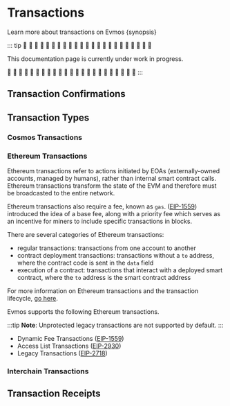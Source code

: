<!--
order: 1
-->

# Transactions

Learn more about transactions on Evmos {synopsis}

::: tip 🚧 🚧 🚧 🚧 🚧 🚧 🚧 🚧 🚧 🚧 🚧 🚧 🚧 🚧 🚧 🚧 🚧 🚧 🚧 🚧 🚧 🚧 🚧

This documentation page is currently under work in progress.

🚧 🚧 🚧 🚧 🚧 🚧 🚧 🚧 🚧 🚧 🚧 🚧 🚧 🚧 🚧 🚧 🚧 🚧 🚧 🚧 🚧 🚧 🚧 :::

<!--
TODO: explain what transactions are on Evmos and blockchains.
Explain that transactions can be identified by hashes and that they can
contain multiple messages. Why can transactions fail?

Explain that transactions can interoperate with other blockchains.
-->

## Transaction Confirmations

<!-- TODO: why are Ethereum transactions different than Cosmos -->

## Transaction Types

<!-- TODO: explain which transactions types does Evmos support (i.e modules and changes) and provide a few examples. -->

<!-- TODO: why are Ethereum transactions different than Cosmos -->

### Cosmos Transactions

### Ethereum Transactions

Ethereum transactions refer to actions initiated by EOAs (externally-owned
accounts, managed by humans), rather than internal smart contract calls.
Ethereum transactions transform the state of the EVM and therefore must be
broadcasted to the entire network.

Ethereum transactions also require a fee, known as `gas`.
([EIP-1559](https://eips.ethereum.org/EIPS/eip-1559)) introduced the idea of a
base fee, along with a priority fee which serves as an incentive for miners to
include specific transactions in blocks.

There are several categories of Ethereum transactions:

- regular transactions: transactions from one account to another
- contract deployment transactions: transactions without a `to` address, where
  the contract code is sent in the `data` field
- execution of a contract: transactions that interact with a deployed smart
  contract, where the `to` address is the smart contract address

For more information on Ethereum transactions and the transaction lifecycle,
[go here](https://ethereum.org/en/developers/docs/transactions/).

Evmos supports the following Ethereum transactions.

:::tip **Note**: Unprotected legacy transactions are not supported by default.
:::

- Dynamic Fee Transactions ([EIP-1559](https://eips.ethereum.org/EIPS/eip-1559))
- Access List Transactions ([EIP-2930](https://eips.ethereum.org/EIPS/eip-2930))
- Legacy Transactions ([EIP-2718](https://eips.ethereum.org/EIPS/eip-2718))

### Interchain Transactions

<!-- TODO: transactions that use IBC or bridges to send them to other chains -->

## Transaction Receipts

<!-- TODO: explain Ethereum transaction receipts -->
